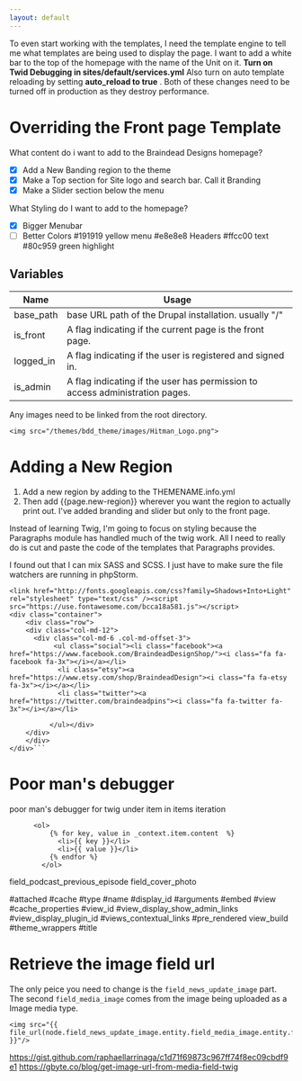 ```yaml
---
layout: default
---
```


To even start working with the templates, I need the template engine to tell me what templates are being used to display the page. I want to add a white bar to the top of the homepage with the name of the Unit on it. **Turn on Twid Debugging in sites/default/services.yml** Also turn on auto template reloading by setting **auto_reload to true** . Both of these changes need to be turned off in production as they destroy performance.

# Overriding the Front page Template

What content do i want to add to the Braindead Designs homepage?
- [x] Add a New Banding region to the theme
- [x] Make a Top section for Site logo and search bar. Call it Branding
- [x] Make a Slider section below the menu

What Styling do I want to add to the homepage?
- [x] Bigger Menubar
- [ ] Better Colors #191919 yellow menu #e8e8e8 Headers #ffcc00 text #80c959 green highlight

## Variables

Name | Usage
------------ | -------------
base_path | base URL path of the Drupal installation. usually "/"
is_front | A flag indicating if the current page is the front page.
logged_in | A flag indicating if the user is registered and signed in.
is_admin | A flag indicating if the user has permission to access administration pages.


Any images need to be linked from the root directory.

`<img src="/themes/bdd_theme/images/Hitman_Logo.png">`

# Adding a New Region

1. Add a new region by adding to the THEMENAME.info.yml
2. Then add {{page.new-region}} wherever you want the region to actually print out. I've added branding and slider but only to the front page.

Instead of learning Twig, I'm going to focus on styling because the Paragraphs module has handled much of the twig work. All I need to really do is cut and paste the code of the templates that Paragraphs provides.

I found out that I can mix SASS and SCSS. I just have to make sure the file watchers are running in phpStorm.

```<link href="//maxcdn.bootstrapcdn.com/font-awesome/4.2.0/css/font-awesome.min.css" rel="stylesheet" />
<link href="http://fonts.googleapis.com/css?family=Shadows+Into+Light" rel="stylesheet" type="text/css" /><script src="https://use.fontawesome.com/bcca18a581.js"></script>
<div class="container">
	<div class="row">
    <div class="col-md-12">
      <div class="col-md-6 .col-md-offset-3">
           <ul class="social"><li class="facebook"><a href="https://www.facebook.com/BraindeadDesignShop/"><i class="fa fa-facebook fa-3x"></i></a></li>
            <li class="etsy"><a href="https://www.etsy.com/shop/BraindeadDesign"><i class="fa fa-etsy fa-3x"></i></a></li>
            <li class="twitter"><a href="https://twitter.com/braindeadpins"><i class="fa fa-twitter fa-3x"></i></a></li>

          </ul></div>
    </div>
    </div>
</div>```
```

# Poor man's debugger

poor man's debugger for twig under item in items iteration

```
      <ol>
          {% for key, value in _context.item.content  %}
            <li>{{ key }}</li>
            <li>{{ value }}</li>
          {% endfor %}
        </ol>
```

field_podcast_previous_episode
field_cover_photo


#attached
#cache
#type
#name
#display_id
#arguments
#embed
#view
#cache_properties
#view_id
#view_display_show_admin_links
#view_display_plugin_id
#views_contextual_links
#pre_rendered
view_build
#theme_wrappers
#title


# Retrieve the image field url

The only peice you need to change is the `field_news_update_image` part. The second `field_media_image` comes from the image being uploaded as a Image media type.


```
<img src="{{ file_url(node.field_news_update_image.entity.field_media_image.entity.fileuri) }}"/>
```

https://gist.github.com/raphaellarrinaga/c1d71f69873c967ff74f8ec09cbdf9e1
https://gbyte.co/blog/get-image-url-from-media-field-twig
